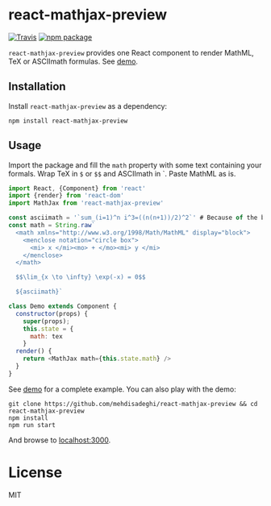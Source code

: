 # react-mathjax-preview

[![Travis][build-badge]][build]
[![npm package][npm-badge]][npm]

`react-mathjax-preview` provides one React component to render MathML, TeX or ASCIImath formulas. See [demo](https://focused-tesla-b6fe0a.netlify.com/).

## Installation
Install `react-mathjax-preview` as a dependency:

```
npm install react-mathjax-preview
```

## Usage
Import the package and fill the `math` property with some text containing your formals. Wrap TeX in `$` or `$$` and ASCIImath in \`. Paste MathML as is.

```js
import React, {Component} from 'react'
import {render} from 'react-dom'
import MathJax from 'react-mathjax-preview'

const asciimath = '`sum_(i=1)^n i^3=((n(n+1))/2)^2`' # Because of the backtick
const math = String.raw`
  <math xmlns="http://www.w3.org/1998/Math/MathML" display="block">
    <menclose notation="circle box">
      <mi> x </mi><mo> + </mo><mi> y </mi>
    </menclose>
  </math>

  $$\lim_{x \to \infty} \exp(-x) = 0$$

  ${asciimath}`

class Demo extends Component {
  constructor(props) {
    super(props);
    this.state = {
      math: tex
    }
  render() {
    return <MathJax math={this.state.math} />
  }
}
```

See [demo](./demo/src/index.js) for a complete example. You can also play with the demo:

```
git clone https://github.com/mehdisadeghi/react-mathjax-preview && cd react-mathjax-preview
npm install
npm run start
```

And browse to [localhost:3000](http://localhost:3000).

# License
MIT

[build-badge]: https://img.shields.io/travis/mehdisadeghi/react-mathjax-preview/master
[build]: https://travis-ci.org/mehdisadeghi/react-mathjax-preview

[npm-badge]: https://img.shields.io/npm/v/react-mathjax-preview
[npm]: https://www.npmjs.org/package/react-mathjax-preview

[coveralls-badge]: https://img.shields.io/coveralls/mehdisadeghi/react-mathjax-preview/master
[coveralls]: https://coveralls.io/github/mehdisadeghi/react-mathjax-preview
